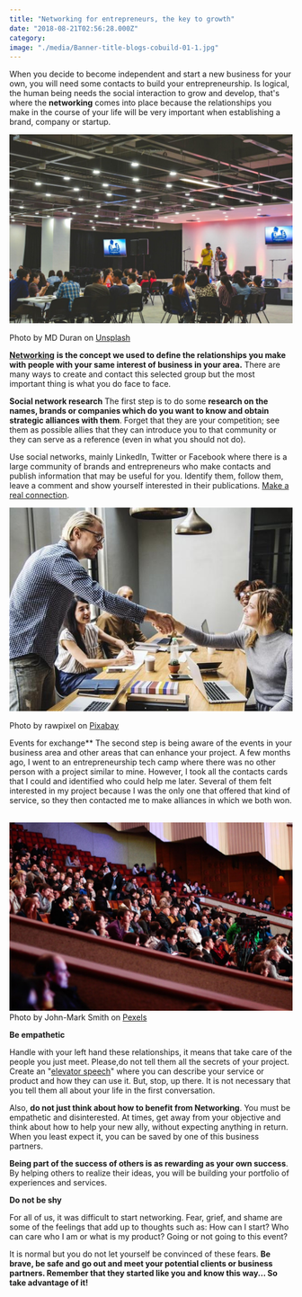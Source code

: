 ```yaml
---
title: "Networking for entrepreneurs, the key to growth"
date: "2018-08-21T02:56:28.000Z"
category:
image: "./media/Banner-title-blogs-cobuild-01-1.jpg"
---
```


When you decide to become independent and start a new business for your own, you will need some contacts to build your entrepreneurship. Is logical, the human being needs the social interaction to grow and develop, that's where the **networking** comes into place because the relationships you make in the course of your life will be very important when establishing a brand, company or startup.

![](./media/image2-1.jpg)

<credits>Photo by MD Duran on [Unsplash](https://unsplash.com/)<credits>

[**Networking**](https://www.entrepreneur.com/encyclopedia/networking) **is the concept we used to define the relationships you make with people with your same interest of business in your area.** There are many ways to create and contact this selected group but the most important thing is what you do face to face.

**Social network research** The first step is to do some **research on the names, brands or companies which do you want to know and obtain strategic alliances with them**. Forget that they are your competition; see them as possible allies that they can introduce you to that community or they can serve as a reference (even in what you should not do). 

Use social networks, mainly LinkedIn, Twitter or Facebook where there is a large community of brands and entrepreneurs who make contacts and publish information that may be useful for you. Identify them, follow them, leave a comment and show yourself interested in their publications. [Make a real connection](https://www.forbes.com/sites/susanrittscher/2012/05/31/six-keys-to-successful-networking-for-entrepreneurs/#37def232580b).  

![](./media/image1-1.jpg)

<credits>Photo by rawpixel on [Pixabay](https://pixabay.com/)<credits>

Events for exchange** The second step is being aware of the events in your business area and other areas that can enhance your project. A few months ago, I went to an entrepreneurship tech camp where there was no other person with a project similar to mine. However, I took all the contacts cards that I could and identified who could help me later. Several of them felt interested in my project because I was the only one that offered that kind of service, so they then contacted me to make alliances in which we both won.  

![](./media/image3-1.jpg)
<credits>Photo by John-Mark Smith on [Pexels](https://www.pexels.com/)<credits>

**Be empathetic** 

Handle with your left hand these relationships, it means that take care of the people you just meet. Please,do not tell them all the secrets of your project. Create an "[elevator speech](https://www.entrepreneur.com/slideshow/300359)" where you can describe your service or product and how they can use it. But, stop, up there. It is not necessary that you tell them all about your life in the first conversation.

Also, **do not just think about how to benefit from Networking**. You must be empathetic and disinterested. At times, get away from your objective and think about how to help your new ally, without expecting anything in return. When you least expect it, you can be saved by one of this business partners. 

**Being part of the success of others is as rewarding as your own success**. By helping others to realize their ideas, you will be building your portfolio of experiences and services. 

**Do not be shy** 

For all of us, it was difficult to start networking. Fear, grief, and shame are some of the feelings that add up to thoughts 
such as: How can I start? Who can care who I am or what is my product? Going or not going to this event?   

It is normal but you do not let yourself be convinced of these fears. **Be brave, be safe and go out and meet your potential clients or business partners. Remember that they started like you and know this way... So take advantage of it!**